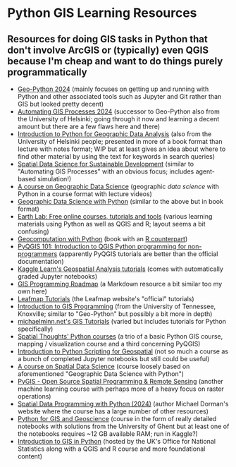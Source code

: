 # Python GIS Learning Resources
## Resources for doing GIS tasks in Python that don't involve ArcGIS or (typically) even QGIS because I'm cheap and want to do things purely programmatically

* [Geo-Python 2024](https://geo-python-site.readthedocs.io/en/latest/) (mainly focuses on getting up and running with Python and other associated tools such as Jupyter and Git rather than GIS but looked pretty decent)
* [Automating GIS Processes 2024](https://autogis-site.readthedocs.io) (successor to Geo-Python also from the University of Helsinki; going through it now and learning a decent amount but there are a few flaws here and there)
* [Introduction to Python for Geographic Data Analysis](https://pythongis.org) (also from the University of Helsinki people; presented in more of a book format than lecture with notes format; WIP but at least gives an idea about where to find other material by using the text for keywords in search queries)
* [Spatial Data Science for Sustainable Development](https://sustainability-gis.readthedocs.io/en/latest/index.html) (similar to "Automating GIS Processes" with an obvious focus; includes agent-based simulation!)
* [A course on Geographic Data Science](https://darribas.org/gds_course/content/home.html) (geographic *data science* with Python in a course format with lecture videos)
* [Geographic Data Science with Python](https://geographicdata.science/book/intro.html) (similar to the above but in book format)
* [Earth Lab: Free online courses, tutorials and tools](https://www.earthdatascience.org/) (various learning materials using Python as well as QGIS and R; layout seems a bit confusing)
* [Geocomputation with Python](https://py.geocompx.org/) (book with an [R counterpart](https://r.geocompx.org/))
* [PyQGIS 101: Introduction to QGIS Python programming for non-programmers](https://anitagraser.com/pyqgis-101-introduction-to-qgis-python-programming-for-non-programmers/) (apparently PyQGIS tutorials are better than the official documentation)
* [Kaggle Learn's Geospatial Analysis tutorials](https://www.kaggle.com/learn/geospatial-analysis) (comes with automatically graded Jupyter notebooks)
* [GIS Programming Roadmap](https://github.com/petedannemann/gis-programming-roadmap/blob/master/README.md) (a Markdown resource a bit similar too my own here)
* [Leafmap Tutorials](https://leafmap.org/tutorials/) (the Leafmap website's "official" tutorials)
* [Introduction to GIS Programming](https://geog-312.gishub.org/) (from the University of Tennessee, Knoxville; similar to "Geo-Python" but possibly a bit more in depth)
* [michaelminn.net's GIS Tutorials](https://michaelminn.net/tutorials/) (varied but includes tutorials for Python specifically)
* [Spatial Thoughts' Python courses](https://spatialthoughts.com/courses/) (a trio of a basic Python GIS course, mapping / visualization course and a third concerning PyQGIS)
* [Introduction to Python Scripting for Geospatial](https://pratt-savi-810.github.io/) (not so much a course as a bunch of completed Jupyter notebooks but still could be useful)
* [A course on Spatial Data Science](https://martinfleischmann.net/sds/) (course loosely based on aforementioned "Geographic Data Science with Python")
* [PyGIS - Open Source Spatial Programming & Remote Sensing](https://pygis.io/docs/a_intro.html) (another machine learning course with perhaps more of a heavy focus on raster operations)
* [Spatial Data Programming with Python (2024)](https://geobgu.xyz/py/) (author Michael Dorman's website where the course has a large number of other resources)
* [Python for GIS and Geoscience](https://jorisvandenbossche.github.io/DS-python-geospatial/) (course in the form of really detailed notebooks with solutions from the University of Ghent but at least one of the notebooks requires ~12 GB available RAM; run in Kaggle?)
* [Introduction to GIS in Python](https://onsgeo.github.io/geospatial-training/docs/intro_to_gis_in_python) (hosted by the UK's Office for National Statistics along with a QGIS and R course and more foundational content)

<!-- Look at DataCamp, Udemy offerings etc. -->
<!-- Educative -->
<!-- Class Central -->
<!-- Locate Press -->
<!-- A lot of stuff to comb through here: https://crib.utwente.nl/manual/training-resources/README.html -->
